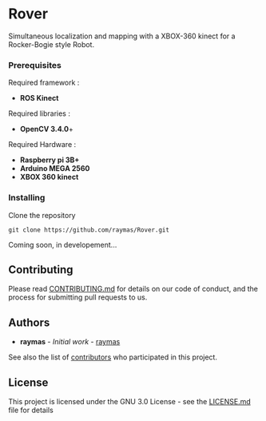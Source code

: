 # Rover  
 
Simultaneous localization and mapping with a XBOX-360 kinect for a Rocker-Bogie style Robot.

### Prerequisites

Required framework :
* **ROS Kinect**

Required libraries :
* **OpenCV 3.4.0**+



Required Hardware :
* **Raspberry pi 3B+**
* **Arduino MEGA 2560**
* **XBOX 360 kinect**


### Installing

Clone the repository
```
git clone https://github.com/raymas/Rover.git
```

Coming soon, in developement...

## Contributing

Please read [CONTRIBUTING.md]() for details on our code of conduct, and the process for submitting pull requests to us.

## Authors

* **raymas** - *Initial work* - [raymas](https://github.com/raymas)

See also the list of [contributors](https://github.com/raymas/AShield/contributors) who participated in this project.

## License

This project is licensed under the GNU 3.0 License - see the [LICENSE.md](LICENSE.md) file for details
